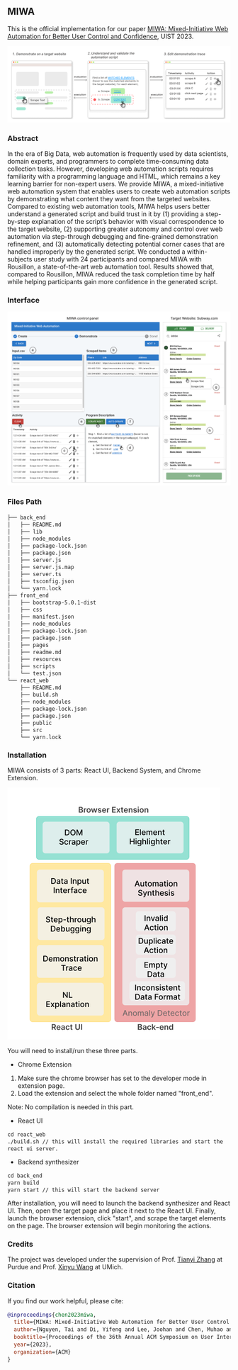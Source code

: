 ## MIWA
This is the official implementation for our paper [MIWA: Mixed-Initiative Web Automation for Better User Control and Confidence](https://tianyi-zhang.github.io/files/uist2023-miwa.pdf), UIST 2023.

![teaser](teaser.png)

### Abstract
In the era of Big Data, web automation is frequently used by data scientists, domain experts, and programmers to complete time-consuming data collection tasks. However, developing web automation scripts requires familiarity with a programming language and HTML, which remains a key learning barrier for non-expert users. We provide MIWA, a mixed-initiative web automation system that enables users to create web automation scripts by demonstrating what content they want from the targeted websites. Compared to existing web automation tools, MIWA helps users better understand a generated script and build trust in it by (1) providing a step-by-step explanation of the script’s behavior with visual correspondence to
the target website, (2) supporting greater autonomy and control over web automation via step-through debugging and fine-grained demonstration refinement, and (3) automatically detecting potential corner cases that are handled improperly by the generated script. We conducted a within-subjects user study with 24 participants and compared MIWA with Rousillon, a state-of-the-art web automation tool. Results showed that, compared to Rousillon, MIWA reduced the task completion time by half while helping participants gain more confidence in the generated script.




### Interface
![](Interface.png)


### Files Path
```shell
├── back_end
│   ├── README.md
│   ├── lib
│   ├── node_modules
│   ├── package-lock.json
│   ├── package.json
│   ├── server.js
│   ├── server.js.map
│   ├── server.ts
│   ├── tsconfig.json
│   └── yarn.lock
├── front_end
│   ├── bootstrap-5.0.1-dist
│   ├── css
│   ├── manifest.json
│   ├── node_modules
│   ├── package-lock.json
│   ├── package.json
│   ├── pages
│   ├── readme.md
│   ├── resources
│   ├── scripts
│   └── test.json
└── react_web
    ├── README.md
    ├── build.sh
    ├── node_modules
    ├── package-lock.json
    ├── package.json
    ├── public
    ├── src
    └── yarn.lock
```
### Installation
MIWA consists of 3 parts: React UI, Backend System, and Chrome Extension. <br>

![arch](arch.png) <br>

You will need to install/run these three parts. <br>
- Chrome Extension

1. Make sure the chrome browser has set to the developer mode in extension page.
2. Load the extension and select the whole folder named "front_end".

Note: No compilation is needed in this part.

- React UI
```shell
cd react_web
./build.sh // this will install the required libraries and start the react ui server.
```
- Backend synthesizer
```shell
cd back_end
yarn build
yarn start // this will start the backend server
```
After installation, you will need to launch the backend synthesizer and React UI. Then, open the target page and place it next to the React UI. Finally, launch the browser extension, click "start", and scrape the target elements on the page. The browser extension will begin monitoring the actions.

### Credits
The project was developed under the supervision of Prof. [Tianyi Zhang](https://tianyi-zhang.github.io/) at Purdue and Prof. [Xinyu Wang](https://web.eecs.umich.edu/~xwangsd/) at UMich.
### Citation
If you find our work helpful, please cite:
```bibtex
@inproceedings{chen2023miwa,
  title={MIWA: Mixed-Initiative Web Automation for Better User Control and Confidence},
  author={Nguyen, Tai and Di, Yifeng and Lee, Joohan and Chen, Muhao and Zhang, Tianyi},
  booktitle={Proceedings of the 36th Annual ACM Symposium on User Interface Software and Technology},
  year={2023},
  organization={ACM}
}
